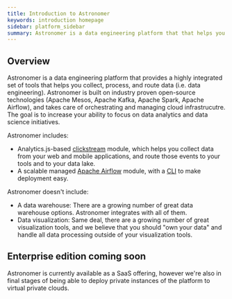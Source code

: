 ```yaml
---
title: Introduction to Astronomer
keywords: introduction homepage
sidebar: platform_sidebar
summary: Astronomer is a data engineering platform that that helps you collect, process, and route data.
---
```


## Overview

Astronomer is a data engineering platform that provides a highly integrated set of tools that helps you collect, process, and route data (i.e. data engineering). Astronomer is built on industry proven open-source technologies (Apache Mesos, Apache Kafka, Apache Spark, Apache Airflow), and takes care of orchestrating and managing cloud infrastrucutre. The goal is to increase your ability to focus on data analytics and data science initiatives.

Astronomer includes:

* Analytics.js-based [clickstream](v2/clickstream/overview.html) module, which helps you collect data from your web and mobile applications, and route those events to your tools and to your data lake. 
* A scalable managed [Apache Airflow](v2/apache_airflow/tutorial/core-airflow-concepts.html) module, with a [CLI](v2/apache_airflow/cli.html) to make deployment easy.

Astronomer doesn't include:

* A data warehouse: There are a growing number of great data warehouse options. Astronomer integrates with all of them.
* Data visualization: Same deal, there are a growing number of great visualization tools, and we believe that you should "own your data" and handle all data processing outside of your visualization tools.

## Enterprise edition coming soon

Astronomer is currently available as a SaaS offering, however we're also in final stages of being able to deploy private instances of the platform to virtual private clouds.
